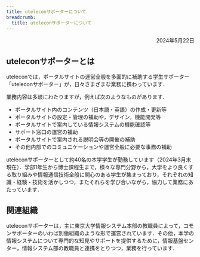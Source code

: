 ```yaml
---
title: uteleconサポーターについて
breadcrumb:
  title: uteleconサポーターについて
---
```


<p style="text-align: right">
2024年5月22日</p>

## uteleconサポーターとは

uteleconでは，ポータルサイトの運営全般を多面的に補助する学生サポーター「uteleconサポーター」が，日々さまざまな業務に携わっています．

業務内容は多岐にわたりますが，例えば次のようなものがあります．
- ポータルサイト内のコンテンツ（日本語・英語）の作成・更新等
- ポータルサイトの設定・管理の補助や，デザイン，機能開発等
- ポータルサイトで案内している情報システムの機能確認等
- サポート窓口の運営の補助
- ポータルサイトで案内される説明会等の開催の補助
- その他内部でのコミュニケーションや運営全般に必要な事務の補助

uteleconサポーターとして約40名の本学学生が勤務しています（2024年3月末現在）．学部1年生から博士課程生まで，様々な専門分野から，大学をより良くする取り組みや情報通信技術全般に関心のある学生が集まっており，それぞれの知識・経験・技術を活かしつつ，またそれらを学び合いながら，協力して業務にあたっています．

## 関連組織

uteleconサポーターは，主に東京大学情報システム本部の教職員によって，コモンサポーターのいわば別働組織のような形で運営されています．その他，本学の情報システムについて専門的な知見やサポートを提供するために，情報基盤センター，情報システム部の教職員と連携をとりつつ，業務を行っています．
